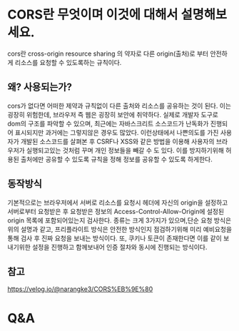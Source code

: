 # CORS란 무엇이며 이것에 대해서 설명해보세요.

cors란 cross-origin resource sharing 의 약자로 다른 origin(출처)로 부터 안전하게 리소스를 요청할 수 있도록하는 규칙이다. 

## 왜? 사용되는가?

cors가 없다면 어떠한 제약과 규칙없이 다른 출처와 리소스를 공유하는 것이 된다. 이는 굉장히 위험한데, 브라우저 즉 웹은 굉장히 보안에 취약하다. 실제로 개발자 도구로 dom의 구조를 파악할 수 있으며, 최근에는 자바스크리트 소스코드가 난독화가 진행되어 표시되지만 과거에는 그렇지않은 경우도 많았다. 이런상태에서 나쁜의도를 가진 사용자가 개발된 소스코드를 살펴본 후 CSRF나 XSS와 같은 방법을 이용해 사용자의 브라우저가 실행되고있는 것처럼 꾸며 개인 정보들을 빼갈 수 도 있다. 이를 방지하기위해 허용된 출처에만 공유할 수 있도록 규칙을 정해 정보를 공유할 수 있도록 하게한다.

## 동작방식

기본적으로는 브라우저에서 서버로 리소스를 요청시 헤더에 자신의 origin을 설정하고 서버로부터 요청받은 후 요청받은 정보의 Access-Control-Allow-Origin에 설정된 origin 목록에 포함되어있는지 검사한다. 
종류는 크게 3가지가 있으며,단순 요청 방식은 위의 설명과 같고, 프리플라이트 방식은 안전한 방식인지 점검하기위해 미리 예비요청을 통해 검사 후 진짜 요청을 보내는 방식이다.
또, 쿠키나 토큰이 존재한다면 이를 같이 보내기위한 설정을 진행하고 함께보내어 인증 절차와 동시에 진행되는 방식이다.

## 참고
https://velog.io/@narangke3/CORS%EB%9E%80

# Q&A
